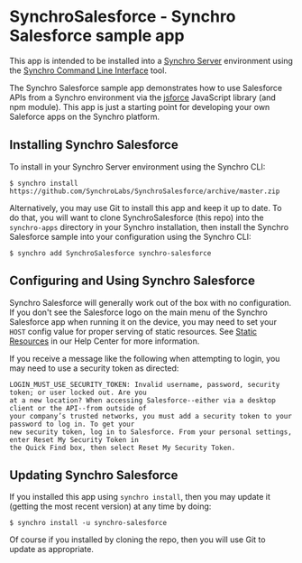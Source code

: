 # SynchroSalesforce - Synchro Salesforce sample app

This app is intended to be installed into a [Synchro Server](https://synchro.io) environment using the [Synchro Command Line Interface](https://www.npmjs.com/package/synchro) tool.  

The Synchro Salesforce sample app demonstrates how to use Salesforce APIs from a Synchro environment via the [jsforce](https://www.npmjs.com/package/jsforce) JavaScript library (and npm module).  This app is just a starting point for developing your own Saleforce apps on the Synchro platform.

## Installing Synchro Salesforce

To install in your Synchro Server environment using the Synchro CLI:
```
$ synchro install https://github.com/SynchroLabs/SynchroSalesforce/archive/master.zip
```

Alternatively, you may use Git to install this app and keep it up to date.  To do that, you will want to clone SynchroSalesforce (this repo) into the `synchro-apps` directory in your Synchro installation, then install the Synchro Salesforce sample into your configuration using the Synchro CLI:

```
$ synchro add SynchroSalesforce synchro-salesforce
```

## Configuring and Using Synchro Salesforce

Synchro Salesforce will generally work out of the box with no configuration.  If you don't see the Salesforce logo on the main menu of the Synchro Salesforce app when running it on the device, you may need to set your `HOST` config value for proper serving of static resources.  See [Static Resources](http://docs.synchro.io/general/static-resources) in our Help Center for more information.

If you receive a message like the following when attempting to login, you may need to use a security token as directed:

    LOGIN_MUST_USE_SECURITY_TOKEN: Invalid username, password, security token; or user locked out. Are you
    at a new location? When accessing Salesforce--either via a desktop client or the API--from outside of
    your company’s trusted networks, you must add a security token to your password to log in. To get your
    new security token, log in to Salesforce. From your personal settings, enter Reset My Security Token in
    the Quick Find box, then select Reset My Security Token.

## Updating Synchro Salesforce

If you installed this app using `synchro install`, then you may update it (getting the most recent version) at any time by doing:

```
$ synchro install -u synchro-salesforce
```

Of course if you installed by cloning the repo, then you will use Git to update as appropriate.
